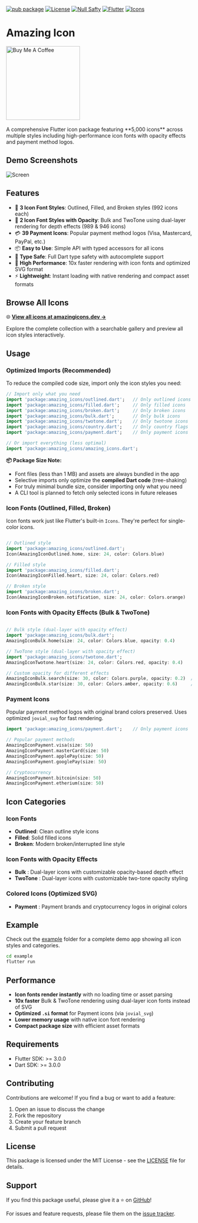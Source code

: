 [![pub package](https://img.shields.io/pub/v/amazing_icons.svg)](https://pub.dev/packages/amazing_icons)
[![License](https://img.shields.io/badge/license-MIT-blue.svg)](LICENSE)
[![Null Safty](https://img.shields.io/badge/null_safty-true-true)](https://dart.dev/null-safety)
[![Flutter](https://img.shields.io/badge/flutter-3.0.0%2B-blue.svg)](https://flutter.dev)
[![Icons](https://img.shields.io/badge/Icons-5000-purple.svg)](https://pub.dev/packages/amazing_icons)

# Amazing Icon
<a href="https://www.buymeacoffee.com/o.nicks" target="_blank">
  <img src="https://cdn.buymeacoffee.com/buttons/v2/default-yellow.png" alt="Buy Me A Coffee" width="200" />
</a>
<br>
<br>
A comprehensive Flutter icon package featuring **5,000 icons** across multiple styles including high-performance icon fonts with opacity effects and payment method logos.


## Demo Screenshots

![Screen](https://i.ibb.co/gL81pTb0/demo-icon.jpg)


## Features

- 🎨 **3 Icon Font Styles**: Outlined, Filled, and Broken styles (992 icons each)
- 🔄 **2 Icon Font Styles with Opacity**: Bulk and TwoTone using dual-layer rendering for depth effects (989 & 946 icons)
- 💳 **39 Payment Icons**: Popular payment method logos (Visa, Mastercard, PayPal, etc.)
- 📦 **Easy to Use**: Simple API with typed accessors for all icons
- 🎯 **Type Safe**: Full Dart type safety with autocomplete support
- 🚀 **High Performance**: 10x faster rendering with icon fonts and optimized SVG format
- ⚡ **Lightweight**: Instant loading with native rendering and compact asset formats

## Browse All Icons

🌐 **[View all icons at amazingicons.dev →](https://www.amazingicons.dev)**

Explore the complete collection with a searchable gallery and preview all icon styles interactively.

## Usage

### Optimized Imports (Recommended)

To reduce the compiled code size, import only the icon styles you need:

```dart
// Import only what you need
import 'package:amazing_icons/outlined.dart';   // Only outlined icons
import 'package:amazing_icons/filled.dart';     // Only filled icons
import 'package:amazing_icons/broken.dart';     // Only broken icons
import 'package:amazing_icons/bulk.dart';       // Only bulk icons
import 'package:amazing_icons/twotone.dart';    // Only twotone icons
import 'package:amazing_icons/country.dart';    // Only country flags
import 'package:amazing_icons/payment.dart';    // Only payment icons

// Or import everything (less optimal)
import 'package:amazing_icons/amazing_icons.dart';
```

**📦 Package Size Note:**
- Font files (less than 1 MB) and assets are always bundled in the app
- Selective imports only optimize the **compiled Dart code** (tree-shaking)
- For truly minimal bundle size, consider importing only what you need
- A CLI tool is planned to fetch only selected icons in future releases

### Icon Fonts (Outlined, Filled, Broken)

Icon fonts work just like Flutter's built-in `Icons`. They're perfect for single-color icons.

```dart

// Outlined style
import 'package:amazing_icons/outlined.dart';
Icon(AmazingIconOutlined.home, size: 24, color: Colors.blue)

// Filled style
import 'package:amazing_icons/filled.dart';
Icon(AmazingIconFilled.heart, size: 24, color: Colors.red)

// Broken style
import 'package:amazing_icons/broken.dart';
Icon(AmazingIconBroken.notification, size: 24, color: Colors.orange)

```

### Icon Fonts with Opacity Effects (Bulk & TwoTone)

```dart

// Bulk style (dual-layer with opacity effect)
import 'package:amazing_icons/bulk.dart';
AmazingIconBulk.home(size: 24, color: Colors.blue, opacity: 0.4)

// TwoTone style (dual-layer with opacity effect)
import 'package:amazing_icons/twotone.dart';
AmazingIconTwotone.heart(size: 24, color: Colors.red, opacity: 0.4)

// Custom opacity for different effects
AmazingIconBulk.search(size: 30, color: Colors.purple, opacity: 0.2)  // Subtle effect
AmazingIconBulk.star(size: 30, color: Colors.amber, opacity: 0.6)     // Stronger effect

```

### Payment Icons

Popular payment method logos with original brand colors preserved. Uses optimized `jovial_svg` for fast rendering.

```dart
import 'package:amazing_icons/payment.dart';    // Only payment icons

// Popular payment methods
AmazingIconPayment.visa(size: 50)
AmazingIconPayment.masterCard(size: 50)
AmazingIconPayment.applePay(size: 50)
AmazingIconPayment.googlePay(size: 50)

// Cryptocurrency
AmazingIconPayment.bitcoin(size: 50)
AmazingIconPayment.etherium(size: 50)

```

## Icon Categories

### Icon Fonts 
- **Outlined**: Clean outline style icons
- **Filled**: Solid filled icons
- **Broken**: Modern broken/interrupted line style

### Icon Fonts with Opacity Effects
- **Bulk** : Dual-layer icons with customizable opacity-based depth effect
- **TwoTone** : Dual-layer icons with customizable two-tone opacity styling

### Colored Icons (Optimized SVG)
- **Payment** : Payment brands and cryptocurrency logos in original colors


## Example

Check out the [example](example/) folder for a complete demo app showing all icon styles and categories.

```bash
cd example
flutter run
```


## Performance

- **Icon fonts render instantly** with no loading time or asset parsing
- **10x faster** Bulk & TwoTone rendering using dual-layer icon fonts instead of SVG
- **Optimized `.si` format** for Payment icons (via `jovial_svg`)
- **Lower memory usage** with native icon font rendering
- **Compact package size** with efficient asset formats

## Requirements

- Flutter SDK: >= 3.0.0
- Dart SDK: >= 3.0.0

## Contributing

Contributions are welcome! If you find a bug or want to add a feature:

1. Open an issue to discuss the change
2. Fork the repository
3. Create your feature branch
4. Submit a pull request

## License

This package is licensed under the MIT License - see the [LICENSE](LICENSE) file for details.

## Support

If you find this package useful, please give it a ⭐ on [GitHub](https://github.com/O-Nicks/amazing_icons)!

For issues and feature requests, please file them on the [issue tracker](https://github.com/O-Nicks/amazing_icons/issues).
